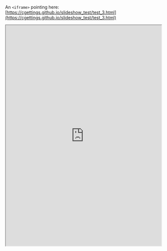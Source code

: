 An `<iframe>` pointing here: [https://cgettings.github.io/slideshow_test/test_3.html](https://cgettings.github.io/slideshow_test/test_3.html)

<iframe src="https://cgettings.github.io/slideshow_test/test_3.html" frameborder="1" height="715" width="100%"> 
</iframe>
